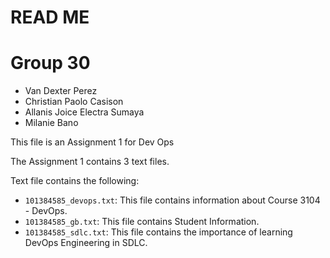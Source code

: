 # READ ME
# Group 30
- Van Dexter Perez
- Christian Paolo Casison
- Allanis Joice Electra Sumaya
- Milanie Bano

This file is an Assignment 1 for Dev Ops

The Assignment 1 contains 3 text files.

Text file contains the following:
- `101384585_devops.txt`: This file contains information about Course 3104 - DevOps.
- `101384585_gb.txt`: This file contains Student Information.
- `101384585_sdlc.txt`: This file contains the importance of learning DevOps Engineering in SDLC.